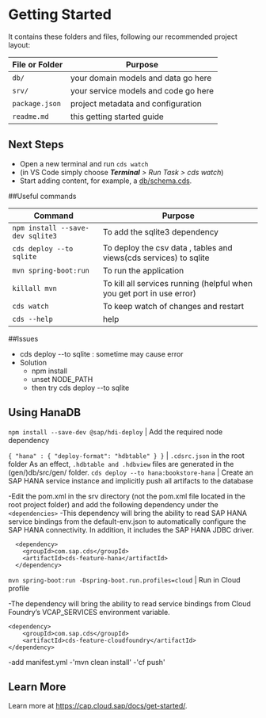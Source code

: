 # Getting Started

It contains these folders and files, following our recommended project layout:

File or Folder | Purpose
---------|----------
`db/` | your domain models and data go here
`srv/` | your service models and code go here
`package.json` | project metadata and configuration
`readme.md` | this getting started guide


## Next Steps

- Open a new terminal and run `cds watch` 
- (in VS Code simply choose _**Terminal** > Run Task > cds watch_)
- Start adding content, for example, a [db/schema.cds](db/schema.cds).

##Useful commands

Command   | Purpose
---------|----------
`npm install --save-dev sqlite3` | To add the sqlite3 dependency
`cds deploy --to sqlite` | To deploy the csv data , tables and views(cds services) to sqlite
`mvn spring-boot:run` | To run the application
`killall mvn` | To kill all services running (helpful when you get port in use error)
`cds watch` | To keep watch of changes and restart 
`cds --help` | help 

##Issues
- cds deploy --to sqlite : sometime may cause error
- Solution
  - npm install
  - unset NODE_PATH
  - then try cds deploy --to sqlite


## Using HanaDB

`npm install --save-dev @sap/hdi-deploy`  | Add the required node dependency

`{ "hana" : { "deploy-format": "hdbtable" } }` |  `.cdsrc.json` in the root folder As an effect, `.hdbtable and .hdbview` files are generated in the (gen/)db/src/gen/ folder.
`cds deploy --to hana:bookstore-hana`  | Create an SAP HANA service instance and implicitly push all artifacts to the database 

-Edit the pom.xml in the srv directory (not the pom.xml file located in the root project folder) and add the following dependency under the `<dependencies>`
 -This dependency will bring the ability to read SAP HANA service bindings from the default-env.json to automatically configure the SAP HANA connectivity. In addition, it includes the SAP HANA JDBC driver.
  
      <dependency>
        <groupId>com.sap.cds</groupId>
        <artifactId>cds-feature-hana</artifactId>
      </dependency>  

  
`mvn spring-boot:run -Dspring-boot.run.profiles=cloud` | Run in Cloud profile

-The dependency will bring the ability to read service bindings from Cloud Foundry’s VCAP_SERVICES environment variable.
 
    <dependency>
        <groupId>com.sap.cds</groupId>
        <artifactId>cds-feature-cloudfoundry</artifactId>
    </dependency>

-add manifest.yml
 -'mvn clean install'
 -'cf push'
  


## Learn More

Learn more at https://cap.cloud.sap/docs/get-started/.
